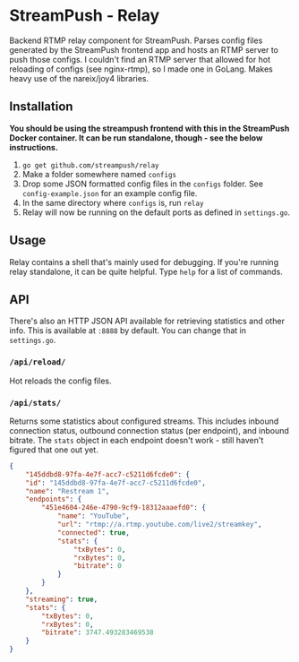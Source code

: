 # StreamPush - Relay

Backend RTMP relay component for StreamPush. Parses config files generated by the StreamPush frontend app and hosts an RTMP server to push those configs. I couldn't find an RTMP server that allowed for hot reloading of configs (see nginx-rtmp), so I made one in GoLang. Makes heavy use of the nareix/joy4 libraries.

## Installation

**You should be using the streampush frontend with this in the StreamPush Docker container. It can be run standalone, though - see the below instructions.**

1) `go get github.com/streampush/relay`
2) Make a folder somewhere named `configs`
3) Drop some JSON formatted config files in the `configs` folder. See `config-example.json` for an example config file.
4) In the same directory where `configs` is, run `relay`
5) Relay will now be running on the default ports as defined in `settings.go`.

## Usage

Relay contains a shell that's mainly used for debugging. If you're running relay standalone, it can be quite helpful. Type `help` for a list of commands.

## API
There's also an HTTP JSON API available for retrieving statistics and other info. This is available at `:8888` by default. You can change that in `settings.go`.

### `/api/reload/`
Hot reloads the config files.

### `/api/stats/`
Returns some statistics about configured streams. This includes inbound connection status, outbound connection status (per endpoint), and inbound bitrate. The `stats` object in each endpoint doesn't work - still haven't figured that one out yet.

```json
{
    "145ddbd8-97fa-4e7f-acc7-c5211d6fcde0": {
    "id": "145ddbd8-97fa-4e7f-acc7-c5211d6fcde0",
    "name": "Restream 1",
    "endpoints": {
        "451e4604-246e-4790-9cf9-18312aaaefd0": {
            "name": "YouTube",
            "url": "rtmp://a.rtmp.youtube.com/live2/streamkey",
            "connected": true,
            "stats": {
                "txBytes": 0,
                "rxBytes": 0,
                "bitrate": 0
            }
        }
    },
    "streaming": true,
    "stats": {
        "txBytes": 0,
        "rxBytes": 0,
        "bitrate": 3747.493283469538
    }
}
```